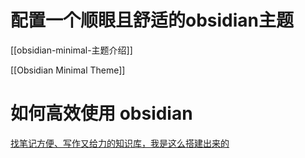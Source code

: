 # 配置一个顺眼且舒适的obsidian主题

[[obsidian-minimal-主题介绍]]

[[Obsidian Minimal Theme]]

# 如何高效使用 obsidian

[找笔记方便、写作又给力的知识库，我是这么搭建出来的](https://sspai.com/post/77144)
